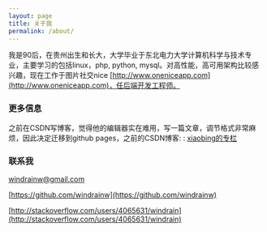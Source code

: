 ```yaml
---
layout: page
title: 关于我
permalink: /about/
---
```


我是90后，在贵州出生和长大，大学毕业于东北电力大学计算机科学与技术专业，主要学习的包括linux，php, python, mysql。对高性能，高可用架构比较感兴趣，现在工作于图片社交nice [http://www.oneniceapp.com](http://www.oneniceapp.com)，任后端开发工程师。

### 更多信息

之前在CSDN写博客，觉得他的编辑器实在难用，写一篇文章，调节格式非常麻烦，因此决定迁移到github pages，之前的CSDN博客:
: [xiaobing的专栏](http://blog.csdn.net/xiaobing_blog)
    


### 联系我 

<a href="mailto:windrainw@gmail.com"><i class="svg-icon email"></i></a>  [windrainw@gmail.com](mailto:windrainw@gmail.com)

<a href="https://github.com/windrainw"><i class="svg-icon github"></i></a>  [https://github.com/windrainw](https://github.com/windrainw)

<a href="http://stackoverflow.com/users/4065631/windrain"><i class="svg-icon stackoverflow"></i></a>  [http://stackoverflow.com/users/4065631/windrain](http://stackoverflow.com/users/4065631/windrain)
